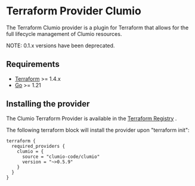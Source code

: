 # Terraform Provider Clumio

The Terraform Clumio provider is a plugin for Terraform that allows for the full lifecycle
management of Clumio resources.

NOTE: 0.1.x versions have been deprecated.

## Requirements

- [Terraform](https://www.terraform.io/downloads.html) >= 1.4.x
- [Go](https://golang.org/doc/install) >= 1.21

## Installing the provider

The Clumio Terraform Provider is available in
the [Terraform Registry](https://registry.terraform.io/providers/clumio-code/clumio/latest)
.

The following terraform block will install the provider upon "terraform init":

```
terraform {
  required_providers {
    clumio = {
      source = "clumio-code/clumio"
      version = "~>0.5.9"
    }
  }
}
```
